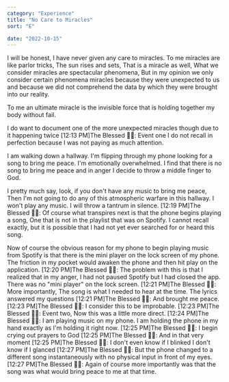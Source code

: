 ```yaml
---
category: "Experience" 
title: "No Care to Miracles"
sort: "E" 

date: "2022-10-15"
---
```


I will be honest, 
I have never given any care to miracles. 
To me miracles are like parlor tricks, 
The sun rises and sets, 
That is a miracle as well, 
What we consider miracles are spectacular phenomena, 
But in my opinion we only consider certain phenomena miracles because they were unexpected to us and because we did not comprehend the data by which they were brought into our reality. 

To me an ultimate miracle is the invisible force that is holding together my body without fail. 

I do want to document one of the more unexpected miracles though due to it happening twice
[12:13 PM]The Blessed 🧞✨: Event one I do not recall in perfection because I was not paying as much attention. 

I am walking down a hallway. I'm flipping through my phone looking for a song to bring me peace. I'm emotionally overwhelmed. 
I find that there is no song to bring me peace and in anger I decide to throw a middle finger to God. 

I pretty much say, look, if you don't have any music to bring me peace, 
Then I'm not going to do any of this atmospheric warfare in this hallway. 
I won't play any music. 
I will throw a tantrum in silence.
[12:19 PM]The Blessed 🧞✨: Of course what transpires next is that the phone begins playing a song, 
One that is not in the playlist that was on Spotify. 
I cannot recall exactly, but it is possible that I had not yet ever searched for or heard this song. 

Now of course the obvious reason for my phone to begin playing music from Spotify is that there is the mini player on the lock screen of my phone. 
The friction in my pocket would awaken the phone and then hit play on the application.
[12:20 PM]The Blessed 🧞✨: The problem with this is that I realized that in my anger, I had not paused Spotify but I had closed the app. 
There was no "mini player" on the lock screen.
[12:21 PM]The Blessed 🧞✨: More importantly, 
The song is what I needed to hear at the time. 
The lyrics answered my questions
[12:21 PM]The Blessed 🧞✨: And brought me peace.
[12:23 PM]The Blessed 🧞✨: I consider this to be improbable.
[12:23 PM]The Blessed 🧞✨: Event two, 
Now this was a little more direct.
[12:24 PM]The Blessed 🧞✨: I am playing music on my phone. 
I am holding the phone in my hand exactly as I'm holding it right now.
[12:25 PM]The Blessed 🧞✨: I begin crying out prayers to God
[12:25 PM]The Blessed 🧞✨: And in that very moment
[12:25 PM]The Blessed 🧞✨: I don't even know if I blinked 
I don't know if I glanced
[12:27 PM]The Blessed 🧞✨: But the phone changed to a different song instantaneously with no physical input in front of my eyes.
[12:27 PM]The Blessed 🧞✨: Again of course more importantly was that the song was what would bring peace to me at that time.
